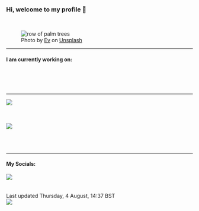 <h3>Hi, welcome to my profile 👋</h3>

<br />
<figure>
  <img
    src="https://images.unsplash.com/photo-1498511225742-7831d53e64b9?crop=entropy&cs=tinysrgb&fit=max&fm=jpg&ixid=MnwyNzQ3MDB8MHwxfHJhbmRvbXx8fHx8fHx8fDE2NTk2MTYyNDE&ixlib=rb-1.2.1&q=80&w=1080&auto=format"
    alt="row of palm trees" 
  />
  <figcaption>Photo by <a
    href="https://unsplash.com/@evstyle?utm_source=Profile%20readme&utm_medium=referral">Ev</a> on <a
    href="https://unsplash.com/?utm_source=Profile%20readme&utm_medium=referral">Unsplash</a></figcaption>
</figure>


<hr />
<h4>I am currently working on:</h4>
<a href=""></a>

<br /><br /><br />

<hr />
<img
  src="https://github-readme-stats.vercel.app/api?username=shanelucy&show_icons=true&theme=calm"
/>
<br /><br /><br />

<img 
  src="https://github-readme-stats.vercel.app/api/top-langs/?username=shanelucy&theme=calm"
/>
<br /><br /><br /><br />
<hr />
<h4>My Socials:</h4>
<a href="https://uk.linkedin.com/in/shane-lucy-4735b616a">
  <img
    src="https://img.shields.io/badge/linkedin%20-%230077B5.svg?&style=for-the-badge&logo=linkedin&logoColor=white"
  />
</a>
<br /><br /><br />
Last updated Thursday, 4 August, 14:37 BST
<br />
<img
  src="https://github.com/ShaneLucy/ShaneLucy/workflows/README%20build/badge.svg"
/>
